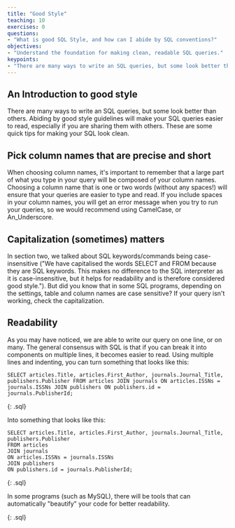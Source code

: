 ```yaml
---
title: "Good Style"
teaching: 10
exercises: 0
questions:
- "What is good SQL Style, and how can I abide by SQL conventions?"
objectives:
- "Understand the foundation for making clean, readable SQL queries."
keypoints:
- "There are many ways to write an SQL queries, but some look better than others."
---
```


## An Introduction to good style

There are many ways to write an SQL queries, but some look better than others. Abiding by good style guidelines will make your SQL queries easier to read, especially if you are sharing them with others.
These are some quick tips for making your SQL look clean.

## Pick column names that are precise and short

When choosing column names, it's important to remember that a large part of what you type in your query will be composed of your column names. Choosing a column name that is one or two words (without any spaces!) will ensure that your queries are easier to type and read. If you include spaces in your column names, you will get an error message when you try to run your queries, so we would recommend using CamelCase, or An_Underscore.

## Capitalization (sometimes) matters

In section two, we talked about SQL keywords/commands being case-insensitive ("We have capitalised the words SELECT and FROM because they are SQL keywords. This makes no difference to the SQL interpreter as it is case-insensitive, but it helps for readability and is therefore considered good style."). But did you know that in some SQL programs, depending on the settings, table and column names are case sensitive? If your query isn't working, check the capitalization.

## Readability

As you may have noticed, we are able to write our query on one line, or on many. The general consensus with SQL is that if you can break it into components on multiple lines, it becomes easier to read. Using multiple lines and indenting, you can turn something that looks like this:

~~~
SELECT articles.Title, articles.First_Author, journals.Journal_Title, publishers.Publisher FROM articles JOIN journals ON articles.ISSNs = journals.ISSNs JOIN publishers ON publishers.id = journals.PublisherId;
~~~
{: .sql}

Into something that looks like this:

~~~
SELECT articles.Title, articles.First_Author, journals.Journal_Title, publishers.Publisher
FROM articles
JOIN journals
ON articles.ISSNs = journals.ISSNs
JOIN publishers
ON publishers.id = journals.PublisherId;
~~~
{: .sql}

In some programs (such as MySQL), there will be tools that can automatically "beautify" your code for better readability.

{: .sql}

